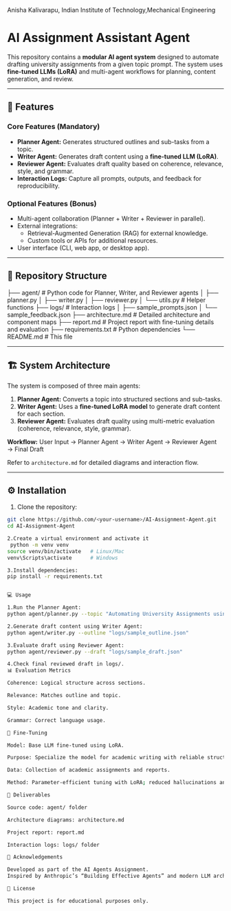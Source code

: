 Anisha Kalivarapu,
Indian Institute of Technology,Mechanical Engineering

# AI Assignment Assistant Agent

This repository contains a **modular AI agent system** designed to automate drafting university assignments from a given topic prompt. The system uses **fine-tuned LLMs (LoRA)** and multi-agent workflows for planning, content generation, and review.

---

## 🚀 Features

### Core Features (Mandatory)
- **Planner Agent:** Generates structured outlines and sub-tasks from a topic.
- **Writer Agent:** Generates draft content using a **fine-tuned LLM (LoRA)**.
- **Reviewer Agent:** Evaluates draft quality based on coherence, relevance, style, and grammar.
- **Interaction Logs:** Capture all prompts, outputs, and feedback for reproducibility.

### Optional Features (Bonus)
- Multi-agent collaboration (Planner + Writer + Reviewer in parallel).
- External integrations:
  - Retrieval-Augmented Generation (RAG) for external knowledge.
  - Custom tools or APIs for additional resources.
- User interface (CLI, web app, or desktop app).

---

## 📁 Repository Structure

├── agent/ # Python code for Planner, Writer, and Reviewer agents
│ ├── planner.py
│ ├── writer.py
│ ├── reviewer.py
│ └── utils.py # Helper functions
├── logs/ # Interaction logs
│ ├── sample_prompts.json
│ └── sample_feedback.json
├── architecture.md # Detailed architecture and component maps
├── report.md # Project report with fine-tuning details and evaluation
├── requirements.txt # Python dependencies
└── README.md # This file


---

## 🏗️ System Architecture

The system is composed of three main agents:

1. **Planner Agent:** Converts a topic into structured sections and sub-tasks.  
2. **Writer Agent:** Uses a **fine-tuned LoRA model** to generate draft content for each section.  
3. **Reviewer Agent:** Evaluates draft quality using multi-metric evaluation (coherence, relevance, style, grammar).  

**Workflow:**
User Input → Planner Agent → Writer Agent → Reviewer Agent → Final Draft

Refer to `architecture.md` for detailed diagrams and interaction flow.

---

## ⚙️ Installation

1. Clone the repository:
```bash
git clone https://github.com/<your-username>/AI-Assignment-Agent.git
cd AI-Assignment-Agent

2.Create a virtual environment and activate it
 python -m venv venv
source venv/bin/activate   # Linux/Mac
venv\Scripts\activate      # Windows

3.Install dependencies:
pip install -r requirements.txt


💻 Usage

1.Run the Planner Agent:
python agent/planner.py --topic "Automating University Assignments using AI Agents"

2.Generate draft content using Writer Agent:
python agent/writer.py --outline "logs/sample_outline.json"

3.Evaluate draft using Reviewer Agent:
python agent/reviewer.py --draft "logs/sample_draft.json"

4.Check final reviewed draft in logs/.
📊 Evaluation Metrics

Coherence: Logical structure across sections.

Relevance: Matches outline and topic.

Style: Academic tone and clarity.

Grammar: Correct language usage.

📜 Fine-Tuning

Model: Base LLM fine-tuned using LoRA.

Purpose: Specialize the model for academic writing with reliable structure and style.

Data: Collection of academic assignments and reports.

Method: Parameter-efficient tuning with LoRA; reduced hallucinations and improved output quality.

📂 Deliverables

Source code: agent/ folder

Architecture diagrams: architecture.md

Project report: report.md

Interaction logs: logs/ folder

📝 Acknowledgements

Developed as part of the AI Agents Assignment.
Inspired by Anthropic’s “Building Effective Agents” and modern LLM architectures.

📌 License

This project is for educational purposes only.
